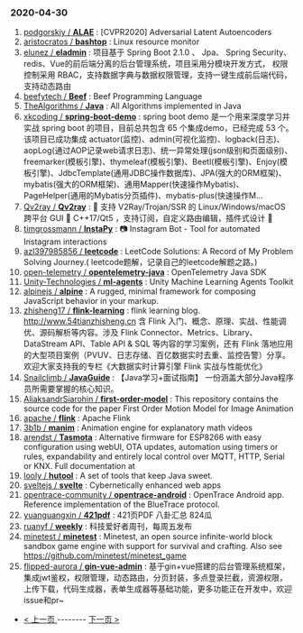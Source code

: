 ### 2020-04-30 
1. [
        podgorskiy /
**ALAE**](https://github.com/podgorskiy/ALAE) : [CVPR2020] Adversarial Latent Autoencoders
1. [
        aristocratos /
**bashtop**](https://github.com/aristocratos/bashtop) : Linux resource monitor
1. [
        elunez /
**eladmin**](https://github.com/elunez/eladmin) : 项目基于 Spring Boot 2.1.0 、 Jpa、 Spring Security、redis、Vue的前后端分离的后台管理系统，项目采用分模块开发方式， 权限控制采用 RBAC，支持数据字典与数据权限管理，支持一键生成前后端代码，支持动态路由
1. [
        beefytech /
**Beef**](https://github.com/beefytech/Beef) : Beef Programming Language
1. [
        TheAlgorithms /
**Java**](https://github.com/TheAlgorithms/Java) : All Algorithms implemented in Java
1. [
        xkcoding /
**spring-boot-demo**](https://github.com/xkcoding/spring-boot-demo) : spring boot demo 是一个用来深度学习并实战 spring boot 的项目，目前总共包含 65 个集成demo，已经完成 53 个。 该项目已成功集成 actuator(监控)、admin(可视化监控)、logback(日志)、aopLog(通过AOP记录web请求日志)、统一异常处理(json级别和页面级别)、freemarker(模板引擎)、thymeleaf(模板引擎)、Beetl(模板引擎)、Enjoy(模板引擎)、JdbcTemplate(通用JDBC操作数据库)、JPA(强大的ORM框架)、mybatis(强大的ORM框架)、通用Mapper(快速操作Mybatis)、PageHelper(通用的Mybatis分页插件)、mybatis-plus(快速操作M…
1. [
        Qv2ray /
**Qv2ray**](https://github.com/Qv2ray/Qv2ray) : 🌟 支持 V2Ray/Trojan/SSR 的 Linux/Windows/macOS 跨平台 GUI 🔨 C++17/Qt5 ，支持订阅，自定义路由编辑，插件式设计 🌟
1. [
        timgrossmann /
**InstaPy**](https://github.com/timgrossmann/InstaPy) : 📷 Instagram Bot - Tool for automated Instagram interactions
1. [
        azl397985856 /
**leetcode**](https://github.com/azl397985856/leetcode) : LeetCode Solutions: A Record of My Problem Solving Journey.( leetcode题解，记录自己的leetcode解题之路。)
1. [
        open-telemetry /
**opentelemetry-java**](https://github.com/open-telemetry/opentelemetry-java) : OpenTelemetry Java SDK
1. [
        Unity-Technologies /
**ml-agents**](https://github.com/Unity-Technologies/ml-agents) : Unity Machine Learning Agents Toolkit
1. [
        alpinejs /
**alpine**](https://github.com/alpinejs/alpine) : A rugged, minimal framework for composing JavaScript behavior in your markup.
1. [
        zhisheng17 /
**flink-learning**](https://github.com/zhisheng17/flink-learning) : flink learning blog. http://www.54tianzhisheng.cn 含 Flink 入门、概念、原理、实战、性能调优、源码解析等内容。涉及 Flink Connector、Metrics、Library、DataStream API、Table API & SQL 等内容的学习案例，还有 Flink 落地应用的大型项目案例（PVUV、日志存储、百亿数据实时去重、监控告警）分享。欢迎大家支持我的专栏《大数据实时计算引擎 Flink 实战与性能优化》
1. [
        Snailclimb /
**JavaGuide**](https://github.com/Snailclimb/JavaGuide) : 【Java学习+面试指南】 一份涵盖大部分Java程序员所需要掌握的核心知识。
1. [
        AliaksandrSiarohin /
**first-order-model**](https://github.com/AliaksandrSiarohin/first-order-model) : This repository contains the source code for the paper First Order Motion Model for Image Animation
1. [
        apache /
**flink**](https://github.com/apache/flink) : Apache Flink
1. [
        3b1b /
**manim**](https://github.com/3b1b/manim) : Animation engine for explanatory math videos
1. [
        arendst /
**Tasmota**](https://github.com/arendst/Tasmota) : Alternative firmware for ESP8266 with easy configuration using webUI, OTA updates, automation using timers or rules, expandability and entirely local control over MQTT, HTTP, Serial or KNX. Full documentation at
1. [
        looly /
**hutool**](https://github.com/looly/hutool) : A set of tools that keep Java sweet.
1. [
        sveltejs /
**svelte**](https://github.com/sveltejs/svelte) : Cybernetically enhanced web apps
1. [
        opentrace-community /
**opentrace-android**](https://github.com/opentrace-community/opentrace-android) : OpenTrace Android app. Reference implementation of the BlueTrace protocol.
1. [
        yuanguangxin /
**421pdf**](https://github.com/yuanguangxin/421pdf) : 421页PDF 八卦汇总 824瓜
1. [
        ruanyf /
**weekly**](https://github.com/ruanyf/weekly) : 科技爱好者周刊，每周五发布
1. [
        minetest /
**minetest**](https://github.com/minetest/minetest) : Minetest, an open source infinite-world block sandbox game engine with support for survival and crafting. Also see https://github.com/minetest/minetest_game
1. [
        flipped-aurora /
**gin-vue-admin**](https://github.com/flipped-aurora/gin-vue-admin) : 基于gin+vue搭建的后台管理系统框架，集成jwt鉴权，权限管理，动态路由，分页封装，多点登录拦截，资源权限，上传下载，代码生成器，表单生成器等基础功能，更多功能正在开发中，欢迎issue和pr~ 

- [ < 上一页 ](https://github.com/able8/github-trending-daily-record/blob/master/2020-04-29.md) -------- [ 下一页 > ](https://github.com/able8/github-trending-daily-record/blob/master/2020-05-01.md)